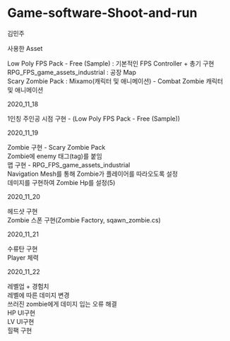 # Game-software-Shoot-and-run


김민주
  
사용한 Asset

Low Poly FPS Pack - Free (Sample) : 기본적인 FPS Controller + 총기 구현  
RPG_FPS_game_assets_industrial : 공장 Map  
Scary Zombie Pack : Mixamo(캐릭터 및 애니메이션) - Combat Zombie 캐릭터 및 애니메이션
  
  

2020_11_18

1인칭 주인공 시점 구현 - (Low Poly FPS Pack - Free (Sample))
  
  

2020_11_19

Zombie 구현 - Scary Zombie Pack  
Zombie에 enemy 태그(tag)를 붙임  
맵 구현 - RPG_FPS_game_assets_industrial  
Navigation Mesh를 통해 Zombie가 플레이어를 따라오도록 설정  
데미지를 구현하여 Zombie Hp를 설정(5)
  

2020_11_20  
  
헤드샷 구현   
Zombie 스폰 구현(Zombie Factory, sqawn_zombie.cs)  

2020_11_21  

수류탄 구현  
Player 체력 

2020_11_22  
  
레벨업 + 경험치  
레벨에 따른 데미지 변경  
쓰러진 zombie에게 데미지 입는 오류 해결  
HP UI구현  
LV UI구현  
힐팩 구현

